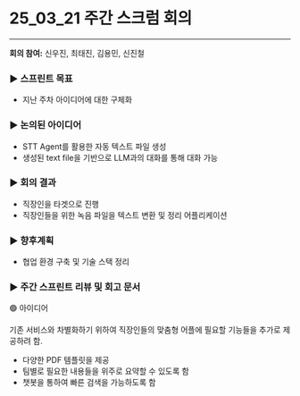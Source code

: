 # 25_03_21 주간 스크럼 회의
---

**회의 참여:** 신우진, 최태진, 김용민, 신진철

### ▶️ 스프린트 목표

- 지난 주차 아이디어에 대한 구체화

### ▶️ 논의된 아이디어

- STT Agent를 활용한 자동 텍스트 파일 생성
- 생성된 text file을 기반으로 LLM과의 대화를 통해 대화 가능

### ▶️ 회의 결과

- 직장인을 타겟으로 진행
- 직장인들을 위한 녹음 파일을 텍스트 변환 및 정리 어플리케이션

### ▶️ 향후계획

- 협업 환경 구축 및 기술 스택 정리

### ▶️ 주간 스프린트 리뷰 및 회고 문서

🟢 아이디어

기존 서비스와 차별화하기 위하여 직장인들의 맞춤형 어플에 필요할 기능들을 추가로 제공하려 함.

- 다양한 PDF 템플릿을 제공
- 팀별로 필요한 내용들을 위주로 요약할 수 있도록 함
- 챗봇을 통하여 빠른 검색을 가능하도록 함
